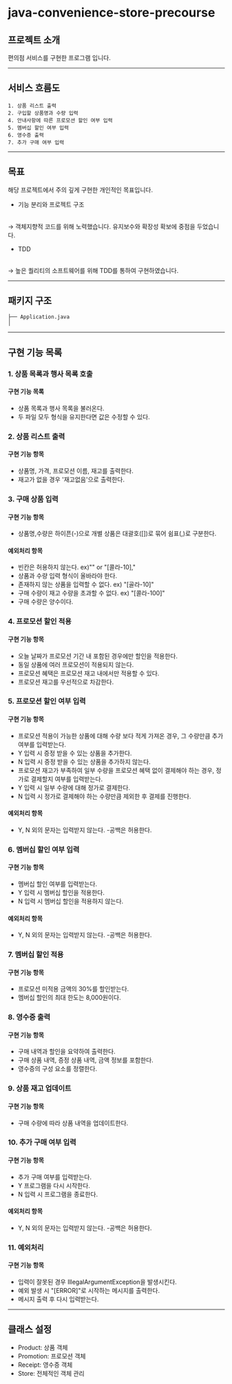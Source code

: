 # java-convenience-store-precourse

## 프로젝트 소개
편의점 서비스를 구현한 프로그램 입니다. 

<hr>

## 서비스 흐름도
```
1. 상품 리스트 출력
2. 구입할 상품명과 수량 입력
4. 안내사항에 따른 프로모션 할인 여부 입력
5. 멤버십 할인 여부 입력
6. 영수증 출력
7. 추가 구매 여부 입력
```

<hr>

## 목표
해당 프로젝트에서 주의 깊게 구현한 개인적인 목표입니다.
* 기능 분리와 프로젝트 구조
<br>
&rightarrow; 객체지향적 코드를 위해 노력했습니다. 유지보수와 확장성 확보에 중점을 두었습니다.

* TDD
<br>
&rightarrow; 높은 퀄리티의 소프트웨어를 위해 TDD를 통하여 구현하였습니다.

<hr>

## 패키지 구조
```
├── Application.java
│

```

<hr>

## 구현 기능 목록

### 1. 상품 목록과 행사 목록 호출
#### 구현 기능 목록
* 상품 목록과 행사 목록을 불러온다.
* 두 파일 모두 형식을 유지한다면 값은 수정할 수 있다.

### 2. 상품 리스트 출력
#### 구현 기능 항목
* 상품명, 가격, 프로모션 이름, 재고를 출력한다.
* 재고가 없을 경우 '재고없음'으로 출력한다.

### 3. 구매 상품 입력
#### 구현 기능 항목
* 상품명,수량은 하이픈(-)으로 개별 상품은 대괄호([])로 묶어 쉼표(,)로 구분한다.

#### 예외처리 항목
* 빈칸은 허용하지 않는다. ex)"" or "[콜라-10],"
* 상품과 수량 입력 형식이 올바라야 한다. 
* 존재하지 않는 상품을 입력할 수 없다. ex) "[골라-10]"
* 구매 수량이 재고 수량을 초과할 수 없다. ex) "[콜라-100]"
* 구매 수량은 양수이다.

### 4. 프로모션 할인 적용
#### 구현 기능 항목
* 오늘 날짜가 프로모션 기간 내 포함된 경우에만 할인을 적용한다.
* 동일 상품에 여러 프로모션이 적용되지 않는다.
* 프로모션 혜택은 프로모션 재고 내에서만 적용할 수 있다.
* 프로모션 재고를 우선적으로 차감한다.

### 5. 프로모션 할인 여부 입력
#### 구현 기능 항목
* 프로모션 적용이 가능한 상품에 대해 수량 보다 적게 가져온 경우, 그 수량만큼 추가 여부를 입력받는다.
* Y 입력 시 증정 받을 수 있는 상품을 추가한다.
* N 입력 시 증정 받을 수 있는 상품을 추가하지 않는다.
* 프로모션 재고가 부족하여 일부 수량을 프로모션 혜택 없이 결제해야 하는 경우, 정가로 결제할지 여부를 입력받는다.
* Y 입력 시 일부 수량에 대해 정가로 결제한다.
* N 입력 시 정가로 결제해야 하는 수량만큼 제외한 후 결제를 진행한다.

#### 예외처리 항목
* Y, N 외의 문자는 입력받지 않는다. -공백은 허용한다.

### 6. 멤버십 할인 여부 입력
#### 구현 기능 항목
* 멤버십 할인 여부를 입력받는다.
* Y 입력 시 멤버십 할인을 적용한다.
* N 입력 시 멤버십 할인을 적용하지 않는다.

#### 예외처리 항목
* Y, N 외의 문자는 입력받지 않는다. -공백은 허용한다.

### 7. 멤버십 할인 적용
#### 구현 기능 항목
* 프로모션 미적용 금액의 30%를 할인받는다.
* 멤버십 할인의 최대 한도는 8,000원이다.

### 8. 영수증 출력
#### 구현 기능 항목
* 구매 내역과 할인을 요약하여 출력한다.
* 구매 상품 내역, 증정 상품 내역, 금액 정보를 포함한다.
* 영수증의 구성 요소를 정렬한다.

### 9. 상품 재고 업데이트 
#### 구현 기능 항목
* 구매 수량에 따라 상품 내역을 업데이트한다.

### 10. 추가 구매 여부 입력
#### 구현 기능 항목
* 추가 구매 여부를 입력받는다.
* Y 프로그램을 다시 시작한다.
* N 입력 시 프로그램을 종료한다.

#### 예외처리 항목
* Y, N 외의 문자는 입력받지 않는다. -공백은 허용한다.

### 11. 예외처리
#### 구현 기능 항목
* 입력이 잘못된 경우 IllegalArgumentException을 발생시킨다.
* 예외 발생 시 "[ERROR]"로 시작하는 메시지를 출력한다. 
* 메시지 출력 후 다시 입력받는다.

<hr>

## 클래스 설정

* Product: 상품 객체
* Promotion: 프로모션 객체
* Receipt: 영수증 객체 
* Store: 전체적인 객체 관리

